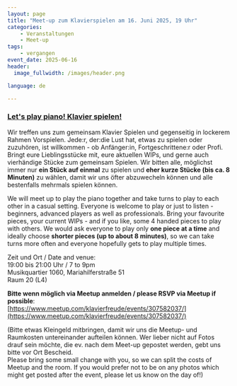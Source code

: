 ```yaml
---
layout: page
title: "Meet-up zum Klavierspielen am 16. Juni 2025, 19 Uhr"
categories:
    - Veranstaltungen
    - Meet-up
tags:
    - vergangen
event_date: 2025-06-16
header:
  image_fullwidth: /images/header.png

language: de

---
```


### [Let's play piano! Klavier spielen!](https://www.meetup.com/klavierfreude/events/305557094/)

Wir treffen uns zum gemeinsam Klavier Spielen und gegenseitig in lockerem Rahmen Vorspielen. Jede:r, der:die Lust hat, etwas zu spielen oder zuzuhören, ist willkommen - ob Anfänger:in, Fortgeschrittene:r oder Profi. Bringt eure Lieblingsstücke mit, eure aktuellen WIPs, und gerne auch vierhändige Stücke zum gemeinsam Spielen. Wir bitten alle, möglichst immer nur **ein Stück auf einmal** zu spielen und **eher kurze Stücke (bis ca. 8 Minuten)** zu wählen, damit wir uns öfter abzuwecheln können und alle bestenfalls mehrmals spielen können.

We will meet up to play the piano together and take turns to play to each other in a casual setting. Everyone is welcome to play or just to listen - beginners, advanced players as well as professionals. Bring your favourite pieces, your current WIPs - and if you like, some 4 handed pieces to play with others. We would ask everyone to play only **one piece at a time** and ideally choose **shorter pieces (up to about 8 minutes)**, so we can take turns more often and everyone hopefully gets to play multiple times.

Zeit und Ort / Date and venue:<br>
19:00 bis 21:00 Uhr / 7 to 9pm <br>
Musikquartier 1060, Mariahilferstraße 51<br>
Raum 20 (L4)

**Bitte wenn möglich via Meetup anmelden / please RSVP via Meetup if possible**: <br>
[https://www.meetup.com/klavierfreude/events/307582037/](https://www.meetup.com/klavierfreude/events/307582037/)

(Bitte etwas Kleingeld mitbringen, damit wir uns die Meetup- und Raumkosten untereinander aufteilen können. Wer lieber nicht auf Fotos drauf sein möchte, die ev. nach dem Meet-up gepostet werden, gebt uns bitte vor Ort Bescheid.<br>
Please bring some small change with you, so we can split the costs of Meetup and the room. If you would prefer not to be on any photos which might get posted after the event, please let us know on the day of!)



<div
    data-service="googlemaps"
    data-id="!1m18!1m12!1m3!1d2659.370150033962!2d16.35147111213612!3d48.19948587113054!2m3!1f0!2f0!3f0!3m2!1i1024!2i768!4f13.1!3m3!1m2!1s0x476d078eee1a255d%3A0x59a0b66eb49dad17!2sMariahilfer%20Str.%2051%2C%201060%20Wien!5e0!3m2!1sen!2sat!4v1705917967905!5m2!1sen!2sat"
    data-autoscale
></div>



